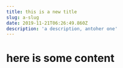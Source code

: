 ```yaml
---
title: this is a new title
slug: a-slug
date: 2019-11-21T06:26:49.860Z
description: 'a description, antoher one'
---
```

# here is some content
